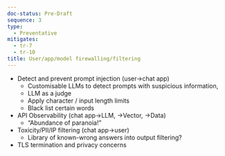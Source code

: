 ```yaml
---
doc-status: Pre-Draft
sequence: 3
type:
  - Preventative
mitigates:
  - tr-7
  - tr-10
title: User/app/model firewalling/filtering
---
```


- Detect and prevent prompt injection (user->chat app)
  - Customisable LLMs to detect prompts with suspicious information,
  - LLM as a judge
  - Apply character / input length limits
  - Black list certain words
- API Observability (chat app->LLM, ->Vector, ->Data)
  - “Abundance of paranoia!”
- Toxicity/PII/IP filtering (chat app->user)
  - Library of known-wrong answers into output filtering?
- TLS termination and privacy concerns
